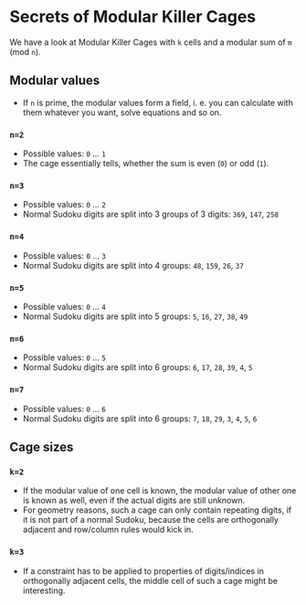 # Secrets of Modular Killer Cages

We have a look at Modular Killer Cages with `k` cells and a modular sum of `m` (mod `n`).

## Modular values

* If `n` is prime, the modular values form a field, i. e. you can calculate with them whatever you want, solve equations and so on.

### `n=2`
* Possible values: `0` ... `1`
* The cage essentially tells, whether the sum is even (`0`) or odd (`1`).

### `n=3`
* Possible values: `0` ... `2`
* Normal Sudoku digits are split into 3 groups of 3 digits: `369`, `147`, `258`

### `n=4`
* Possible values: `0` ... `3`
* Normal Sudoku digits are split into 4 groups: `48`, `159`, `26`, `37`

### `n=5`
* Possible values: `0` ... `4`
* Normal Sudoku digits are split into 5 groups: `5`, `16`, `27`, `38`, `49`

### `n=6`
* Possible values: `0` ... `5`
* Normal Sudoku digits are split into 6 groups: `6`, `17`, `28`, `39`, `4`, `5`

### `n=7`
* Possible values: `0` ... `6`
* Normal Sudoku digits are split into 6 groups: `7`, `18`, `29`, `3`, `4`, `5`, `6`

## Cage sizes

### `k=2`
* If the modular value of one cell is known, the modular value of other one is known as well, even if the actual digits are still unknown.
* For geometry reasons, such a cage can only contain repeating digits, if it is not part of a normal Sudoku, because the cells are orthogonally adjacent and row/column rules would kick in.

### `k=3`
* If a constraint has to be applied to properties of digits/indices in orthogonally adjacent cells, the middle cell of such a cage might be interesting.
